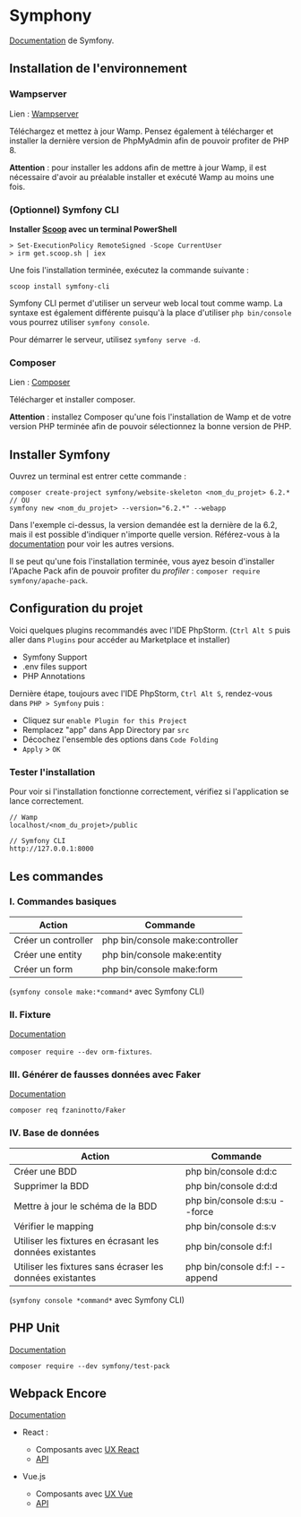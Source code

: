 
# Symphony

[Documentation](https://symfony.com/doc/current/index.html) de Symfony.

## Installation de l'environnement

### Wampserver
Lien : [Wampserver](https://wampserver.aviatechno.net/)

Téléchargez et mettez à jour Wamp. Pensez également à télécharger et installer la dernière version de PhpMyAdmin afin de pouvoir profiter de PHP 8.

**Attention** : pour installer les addons afin de mettre à jour Wamp, il est nécessaire d'avoir au préalable installer et exécuté Wamp au moins une fois.

### (Optionnel) Symfony CLI

__Installer [Scoop](https://scoop.sh/) avec un terminal PowerShell__

```
> Set-ExecutionPolicy RemoteSigned -Scope CurrentUser
> irm get.scoop.sh | iex
```

Une fois l'installation terminée, exécutez la commande suivante :

```
scoop install symfony-cli
```

Symfony CLI permet d'utiliser un serveur web local tout comme wamp. La syntaxe est également différente puisqu'à la place d'utiliser `php bin/console` vous pourrez utiliser `symfony console`.

Pour démarrer le serveur, utilisez `symfony serve -d`.

### Composer

Lien : [Composer](https://getcomposer.org/)

Télécharger et installer composer.

**Attention** : installez Composer qu'une fois l'installation de Wamp et de votre version PHP terminée afin de pouvoir sélectionnez la bonne version de PHP.

## Installer Symfony

Ouvrez un terminal est entrer cette commande :

```
composer create-project symfony/website-skeleton <nom_du_projet> 6.2.*
// OU
symfony new <nom_du_projet> --version="6.2.*" --webapp
```

Dans l'exemple ci-dessus, la version demandée est la dernière de la 6.2, mais il est possible d'indiquer n'importe quelle version. Référez-vous à la [documentation](https://symfony.com/releases) pour voir les autres versions.

Il se peut qu'une fois l'installation terminée, vous ayez besoin d'installer l'Apache Pack afin de pouvoir profiter du *profiler* : `composer require symfony/apache-pack`.

## Configuration du projet

Voici quelques plugins recommandés avec l'IDE PhpStorm.
(`Ctrl Alt S` puis aller dans `Plugins` pour accéder au Marketplace et installer)

- Symfony Support
- .env files support
- PHP Annotations

Dernière étape, toujours avec l'IDE PhpStorm, `Ctrl Alt S`, rendez-vous dans `PHP > Symfony` puis :

- Cliquez sur `enable Plugin for this Project`
- Remplacez "app" dans App Directory par `src`
- Décochez l'ensemble des options dans `Code Folding`
- `Apply` > `OK`

### Tester l'installation

Pour voir si l'installation fonctionne correctement, vérifiez si l'application se lance correctement.

```
// Wamp
localhost/<nom_du_projet>/public

// Symfony CLI
http://127.0.0.1:8000
```

## Les commandes

### I. Commandes basiques

| Action              | Commande                        |
|---------------------|---------------------------------|
| Créer un controller | php bin/console make:controller |
| Créer une entity    | php bin/console make:entity     |
| Créer un form       | php bin/console make:form       |

(`symfony console make:*command*` avec Symfony CLI)

### II. Fixture

[Documentation](https://symfony.com/bundles/DoctrineFixturesBundle/current/index.html)

`composer require --dev orm-fixtures`.

### III. Générer de fausses données avec Faker

[Documentation](https://faker.readthedocs.io/en/master/index.html)

`composer req fzaninotto/Faker`

### IV. Base de données

| Action              | Commande                        |
|---------------------|---------------------------------|
| Créer une BDD | php bin/console d:d:c |
| Supprimer la BDD | php bin/console d:d:d |
| Mettre à jour le schéma de la BDD    | php bin/console d:s:u --force     |
| Vérifier le mapping       | php bin/console d:s:v       |
| Utiliser les fixtures en écrasant les données existantes       | php bin/console d:f:l       |
| Utiliser les fixtures sans écraser les données existantes       | php bin/console d:f:l --append       |

(`symfony console *command*` avec Symfony CLI)

## PHP Unit

[Documentation](https://symfony.com/doc/current/testing.html)

```
composer require --dev symfony/test-pack
```

## Webpack Encore

[Documentation](https://symfony.com/doc/current/frontend/encore/installation.html)

- React :
	- Composants avec [UX React](https://symfony.com/bundles/ux-react/current/index.html)
	-  [API](https://symfony.com/doc/current/frontend/encore/reactjs.html)

- Vue.js
	- Composants avec [UX Vue](https://symfony.com/bundles/ux-vue/current/index.html)
	- [API](https://symfony.com/doc/current/frontend/encore/vuejs.html) 

